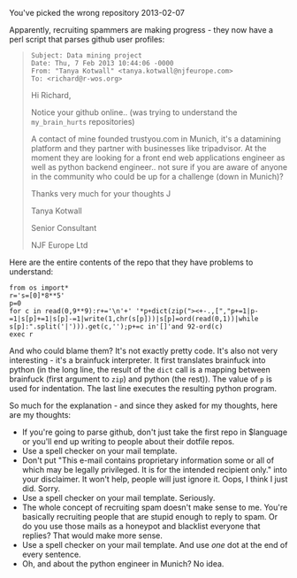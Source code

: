 You've picked the wrong repository
2013-02-07

Apparently, recruiting spammers are making progress - they now have a
perl script that parses github user profiles:

> `Subject: Data mining project`<br>
> `Date: Thu, 7 Feb 2013 10:44:06 -0000`<br>
> `From: "Tanya Kotwall" <tanya.kotwall@njfeurope.com>`<br>
> `To: <richard@r-wos.org>`<br>
> 
> Hi Richard,
> 
> Notice your github online.. (was trying to understand the `my_brain_hurts`
> repositories)
> 
> A contact of mine founded trustyou.com in Munich, it's a datamining
> platform and they partner with businesses like tripadvisor. At the
> moment they are looking for a front end web applications engineer as
> well as python backend engineer.. not sure if you are aware of anyone in
> the community who could be up for a challenge (down in Munich)?
> 
> Thanks very much for your thoughts J
> 
> Tanya Kotwall
> 
> Senior Consultant
> 
> NJF Europe Ltd

Here are the entire contents of the repo that they have problems to understand:

    from os import*
    r='s=[0]*8**5'
    p=0
    for c in read(0,9**9):r+='\n'+' '*p+dict(zip("><+-.,[","p+=1|p-=1|s[p]+=1|s[p]-=1|write(1,chr(s[p]))|s[p]=ord(read(0,1))|while s[p]:".split('|'))).get(c,'');p+=c in'[]'and 92-ord(c)
    exec r

And who could blame them? It's not exactly pretty code. It's also not very
interesting - it's a brainfuck interpreter. It first translates brainfuck into
python (in the long line, the result of the `dict` call is a mapping between
brainfuck (first argument to `zip`) and python (the rest)). The value of
`p` is used for indentation. The last line executes the resulting python
program.

So much for the explanation - and since they asked for my thoughts, here are my
thoughts:

* If you're going to parse github, don't just take the first repo in $language
  or you'll end up writing to people about their dotfile repos. 
* Use a spell checker on your mail template.
* Don't put "This e-mail contains proprietary information some or all of which
  may be legally privileged. It is for the intended recipient only." into your
  disclaimer. It won't help, people will just ignore it. Oops, I think I just
  did. Sorry.
* Use a spell checker on your mail template. Seriously.
* The whole concept of recruiting spam doesn't make sense to me. You're
  basically recruiting people that are stupid enough to reply to spam.
  Or do you use those mails as a honeypot and blacklist everyone that
  replies? That would make more sense.
* Use a spell checker on your mail template. And use *one* dot at the end
  of every sentence.
* Oh, and about the python engineer in Munich? No idea.

